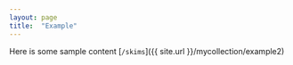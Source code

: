 ```yaml
---
layout: page
title:  "Example"
---
```


Here is some sample content
[`/skims`]({{ site.url }}/mycollection/example2)
